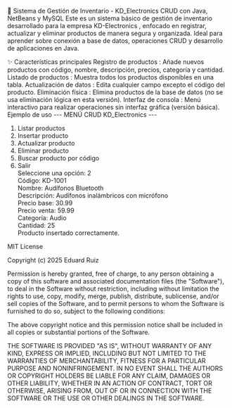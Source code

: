 📘 Sistema de Gestión de Inventario - KD_Electronics
CRUD con Java, NetBeans y MySQL
Este es un sistema básico de gestión de inventario desarrollado para la empresa KD-Electronics , enfocado en registrar, actualizar y eliminar productos de manera segura y organizada. Ideal para aprender sobre conexión a base de datos, operaciones CRUD y desarrollo de aplicaciones en Java.

✨ Características principales
Registro de productos : Añade nuevos productos con código, nombre, descripción, precios, categoría y cantidad.
Listado de productos : Muestra todos los productos disponibles en una tabla.
Actualización de datos : Edita cualquier campo excepto el código del producto.
Eliminación física : Elimina productos de la base de datos (no se usa eliminación lógica en esta versión).
Interfaz de consola : Menú interactivo para realizar operaciones sin interfaz gráfica (versión básica).
Ejemplo de uso
--- MENÚ CRUD KD_Electronics ---
1. Listar productos  
2. Insertar producto  
3. Actualizar producto  
4. Eliminar producto  
5. Buscar producto por código  
0. Salir  
Seleccione una opción: 2  
Código: KD-1001  
Nombre: Audífonos Bluetooth  
Descripción: Audífonos inalámbricos con micrófono  
Precio base: 30.99  
Precio venta: 59.99  
Categoría: Audio  
Cantidad: 25  
Producto insertado correctamente.

MIT License

Copyright (c) 2025 Eduard Ruiz

Permission is hereby granted, free of charge, to any person obtaining a copy
of this software and associated documentation files (the "Software"), to deal
in the Software without restriction, including without limitation the rights
to use, copy, modify, merge, publish, distribute, sublicense, and/or sell
copies of the Software, and to permit persons to whom the Software is
furnished to do so, subject to the following conditions:

The above copyright notice and this permission notice shall be included in all
copies or substantial portions of the Software.

THE SOFTWARE IS PROVIDED "AS IS", WITHOUT WARRANTY OF ANY KIND, EXPRESS OR
IMPLIED, INCLUDING BUT NOT LIMITED TO THE WARRANTIES OF MERCHANTABILITY,
FITNESS FOR A PARTICULAR PURPOSE AND NONINFRINGEMENT. IN NO EVENT SHALL THE
AUTHORS OR COPYRIGHT HOLDERS BE LIABLE FOR ANY CLAIM, DAMAGES OR OTHER
LIABILITY, WHETHER IN AN ACTION OF CONTRACT, TORT OR OTHERWISE, ARISING FROM,
OUT OF OR IN CONNECTION WITH THE SOFTWARE OR THE USE OR OTHER DEALINGS IN THE
SOFTWARE.
